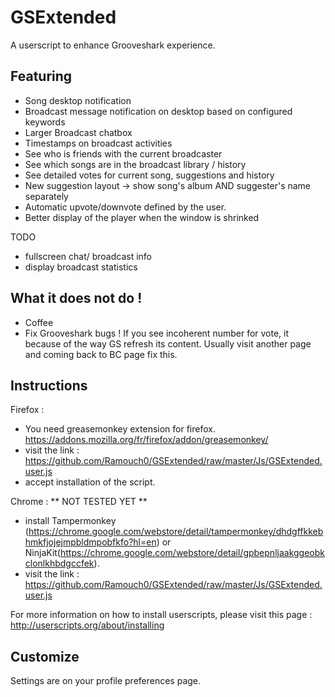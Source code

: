 GSExtended
==========

A userscript to enhance Grooveshark experience.

Featuring
---------

* Song desktop notification
* Broadcast message notification on desktop based on configured keywords
* Larger Broadcast chatbox
* Timestamps on broadcast activities
* See who is friends with the current broadcaster
* See which songs are in the broadcast library / history
* See detailed votes for current song, suggestions and history
* New suggestion layout -> show song's album AND suggester's name separately
* Automatic upvote/downvote defined by the user.
* Better display of the player when the window is shrinked

TODO
- fullscreen chat/ broadcast info 
- display broadcast statistics

What it does not do !
---------------------
* Coffee
* Fix Grooveshark bugs ! If you see incoherent number for vote, it because of the way GS refresh its content. 
	Usually visit another page and coming back to BC page fix this.

Instructions
------------

Firefox :
- You need greasemonkey extension for firefox. https://addons.mozilla.org/fr/firefox/addon/greasemonkey/
- visit the link : https://github.com/Ramouch0/GSExtended/raw/master/Js/GSExtended.user.js
- accept installation of the script.


Chrome :
** NOT TESTED YET **
- install Tampermonkey (https://chrome.google.com/webstore/detail/tampermonkey/dhdgffkkebhmkfjojejmpbldmpobfkfo?hl=en) 
	or NinjaKit(https://chrome.google.com/webstore/detail/gpbepnljaakggeobkclonlkhbdgccfek).
- visit the link : https://github.com/Ramouch0/GSExtended/raw/master/Js/GSExtended.user.js

For more information on how to install userscripts, please visit this page : http://userscripts.org/about/installing


Customize
---------

Settings are on your profile preferences page.

